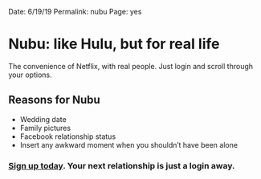 Date: 6/19/19
Permalink: nubu
Page: yes

# Nubu: like Hulu, but for real life

The convenience of Netflix, with real people. Just login and scroll through your options.

## Reasons for Nubu

- Wedding date
- Family pictures
- Facebook relationship status
- Insert any awkward moment when you shouldn’t have been alone

### [Sign up today][1]. Your next relationship is just a login away.

[1]:	money